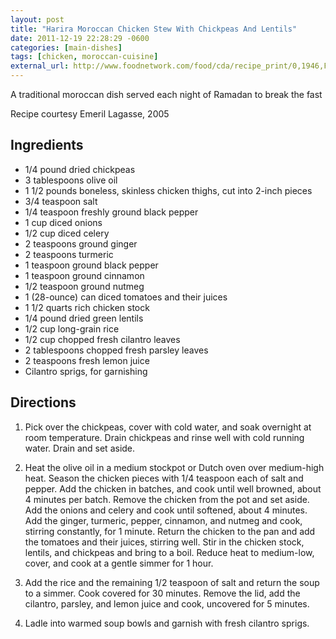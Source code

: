 ```yaml
---
layout: post
title: "Harira Moroccan Chicken Stew With Chickpeas And Lentils"
date: 2011-12-19 22:28:29 -0600
categories: [main-dishes]
tags: [chicken, moroccan-cuisine]
external_url: http://www.foodnetwork.com/food/cda/recipe_print/0,1946,FOOD_9936_31534_RECIPE-PRINT-FULL-PAGE-FORMATTER,00.html
---
```

A traditional moroccan dish served each night of Ramadan to break the fast

Recipe courtesy Emeril Lagasse, 2005

## Ingredients

* 1/4 pound dried chickpeas
* 3 tablespoons olive oil
* 1 1/2 pounds boneless, skinless chicken thighs, cut into 2-inch pieces
* 3/4 teaspoon salt
* 1/4 teaspoon freshly ground black pepper
* 1 cup diced onions
* 1/2 cup diced celery
* 2 teaspoons ground ginger
* 2 teaspoons turmeric
* 1 teaspoon ground black pepper
* 1 teaspoon ground cinnamon
* 1/2 teaspoon ground nutmeg
* 1 (28-ounce) can diced tomatoes and their juices
* 1 1/2 quarts rich chicken stock
* 1/4 pound dried green lentils
* 1/2 cup long-grain rice
* 1/2 cup chopped fresh cilantro leaves
* 2 tablespoons chopped fresh parsley leaves
* 2 teaspoons fresh lemon juice
* Cilantro sprigs, for garnishing


## Directions

1. Pick over the chickpeas, cover with cold water, and soak overnight at room temperature. Drain chickpeas and rinse well with cold running water. Drain and set aside.

1. Heat the olive oil in a medium stockpot or Dutch oven over medium-high heat. Season the chicken pieces with 1/4 teaspoon each of salt and pepper. Add the chicken in batches, and cook until well browned, about 4 minutes per batch. Remove the chicken from the pot and set aside. Add the onions and celery and cook until softened, about 4 minutes. Add the ginger, turmeric, pepper, cinnamon, and nutmeg and cook, stirring constantly, for 1 minute. Return the chicken to the pan and add the tomatoes and their juices, stirring well. Stir in the chicken stock, lentils, and chickpeas and bring to a boil. Reduce heat to medium-low, cover, and cook at a gentle simmer for 1 hour.

1. Add the rice and the remaining 1/2 teaspoon of salt and return the soup to a simmer. Cook covered for 30 minutes. Remove the lid, add the cilantro, parsley, and lemon juice and cook, uncovered for 5 minutes.

1. Ladle into warmed soup bowls and garnish with fresh cilantro sprigs. 


